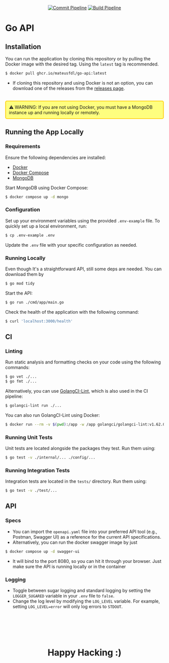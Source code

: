 <p align="center">
  <a href="https://github.com/mateusfdl/go-api/actions/workflows/commit.yaml" target="_blank"><img src="https://github.com/mateusfdl/go-api/actions/workflows/commit.yaml/badge.svg" alt="Commit Pipeline" /></a>
  <a href="https://github.com/mateusfdl/go-api/actions/workflows/build.yaml" target="_blank"><img src="https://github.com/mateusfdl/go-api/actions/workflows/build.yaml/badge.svg" alt="Build Pipeline" /></a>
</p>

# Go API

## Installation

You can run the application by cloning this repository or by pulling the Docker image with the desired tag. Using the `latest` tag is recommended.

```bash
$ docker pull ghcr.io/mateusfdl/go-api:latest
```

- If cloning this repository and using Docker is not an option, you can download one of the releases from the [releases page](https://github.com/mateusfdl/go-api/releases).

<br>
<div style="display: inline-block; background-color: rgba(255, 255, 0, 0.5); border: 2px solid rgb(255, 204, 0); padding: 10px; border-radius: 5px;">
⚠️ WARNING: If you are not using Docker, you must have a MongoDB instance up and running locally or remotely.
</div>

## Running the App Locally

### Requirements

Ensure the following dependencies are installed:

- [Docker](https://docs.docker.com/get-docker/)
- [Docker Compose](https://docs.docker.com/compose/)
- [MongoDB](https://www.mongodb.com/docs/manual/installation/)

Start MongoDB using Docker Compose:

```bash
$ docker compose up -d mongo
```

### Configuration

Set up your environment variables using the provided `.env-example` file. To quickly set up a local environment, run:

```bash
$ cp .env-example .env
```

Update the `.env` file with your specific configuration as needed.

### Running Locally

Even though It's a straightforward API, still some deps are needed. You can download them by

```bash
$ go mod tidy
```

Start the API:

```bash
$ go run ./cmd/app/main.go
```

Check the health of the application with the following command:

```bash
$ curl 'localhost:3000/health'
```

## CI

### Linting

Run static analysis and formatting checks on your code using the following commands:

```bash
$ go vet ./...
$ go fmt ./...
```

Alternatively, you can use [GolangCI-Lint](https://github.com/golangci/golangci-lint), which is also used in the CI pipeline:

```bash
$ golangci-lint run ./...
```

You can also run GolangCI-Lint using Docker:

```bash
$ docker run --rm -v $(pwd):/app -w /app golangci/golangci-lint:v1.62.0 golangci-lint run -v
```

### Running Unit Tests

Unit tests are located alongside the packages they test. Run them using:

```bash
$ go test -v ./internal/... ./config/...
```

### Running Integration Tests

Integration tests are located in the `tests/` directory. Run them using:

```bash
$ go test -v ./test/...
```

## API

### Specs

- You can import the `openapi.yaml` file into your preferred API tool (e.g., Postman, Swagger UI) as a reference for the current API specifications.
- Alternatively, you can run the docker swagger image by just

```bash
$ docker compose up -d swagger-ui
```

- It will bind to the port 8080, so you can hit it through your browser. Just make sure the API is running locally or in the container

### Logging

- Toggle between sugar logging and standard logging by setting the `LOGGER_SUGARED` variable in your `.env` file to `false`.
- Change the log level by modifying the `LOG_LEVEL` variable. For example, setting `LOG_LEVEL=error` will only log errors to `STDOUT`.

<br><br><br><br>
<h1 align="center"> Happy Hacking :)</h1>


